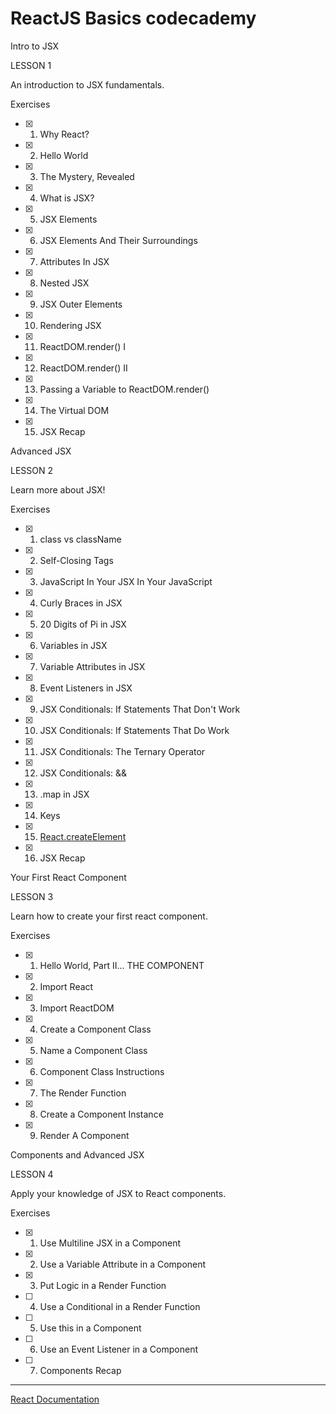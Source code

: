 # ReactJS Basics codecademy

Intro to JSX

LESSON 1

An introduction to JSX fundamentals.

Exercises

- [x] 1. Why React?

- [x] 2. Hello World

- [x] 3. The Mystery, Revealed

- [x] 4. What is JSX?

- [x] 5. JSX Elements

- [x] 6. JSX Elements And Their Surroundings

- [x] 7. Attributes In JSX

- [x] 8. Nested JSX

- [x] 9. JSX Outer Elements

- [x] 10. Rendering JSX

- [x] 11. ReactDOM.render() I

- [x] 12. ReactDOM.render() II

- [x] 13. Passing a Variable to ReactDOM.render()

- [x] 14. The Virtual DOM

- [x] 15. JSX Recap


Advanced JSX

LESSON 2

Learn more about JSX!

Exercises

- [x] 1. class vs className

- [x] 2. Self-Closing Tags

- [x] 3. JavaScript In Your JSX In Your JavaScript

- [x] 4. Curly Braces in JSX

- [x] 5. 20 Digits of Pi in JSX

- [x] 6. Variables in JSX

- [x] 7. Variable Attributes in JSX

- [x] 8. Event Listeners in JSX

- [x] 9. JSX Conditionals: If Statements That Don't Work

- [x] 10. JSX Conditionals: If Statements That Do Work

- [x] 11. JSX Conditionals: The Ternary Operator

- [x] 12. JSX Conditionals: &&

- [x] 13. .map in JSX

- [x] 14. Keys

- [x] 15. [React.createElement](https://reactjs.org/docs/react-api.html#react.createelement)

- [x] 16. JSX Recap

Your First React Component

LESSON 3

Learn how to create your first react component.

Exercises

- [x] 1. Hello World, Part II... THE COMPONENT

- [x] 2. Import React

- [x] 3. Import ReactDOM

- [x] 4. Create a Component Class

- [x] 5. Name a Component Class

- [x] 6. Component Class Instructions

- [x] 7. The Render Function

- [x] 8. Create a Component Instance

- [x] 9. Render A Component


Components and Advanced JSX

LESSON 4

Apply your knowledge of JSX to React components.

Exercises

- [x] 1. Use Multiline JSX in a Component

- [x] 2. Use a Variable Attribute in a Component

- [x] 3. Put Logic in a Render Function

- [ ] 4. Use a Conditional in a Render Function

- [ ] 5. Use this in a Component

- [ ] 6. Use an Event Listener in a Component

- [ ] 7. Components Recap


---

[React Documentation](https://es.reactjs.org/docs/getting-started.html)
